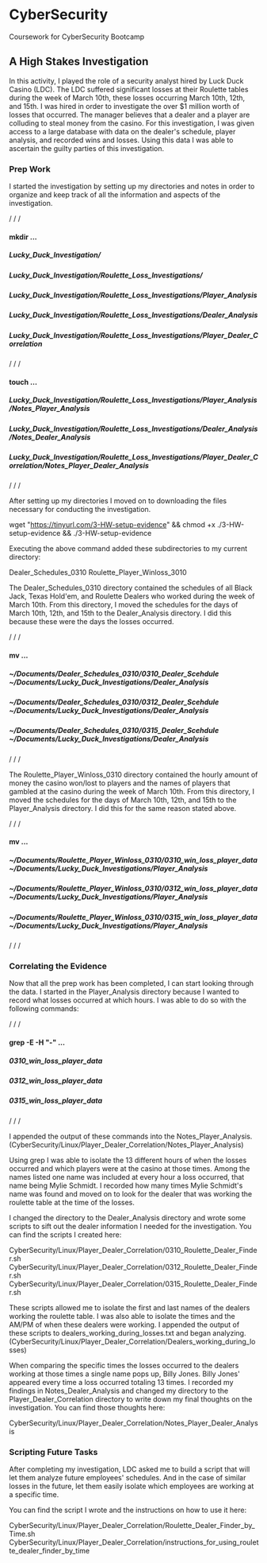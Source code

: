 # CyberSecurity
Coursework for CyberSecurity Bootcamp
## A High Stakes Investigation

In this activity, I played the role of a security analyst hired by Luck Duck Casino (LDC).
The LDC suffered significant losses at their Roulette tables during the week of March 10th, these losses occurring March 10th, 12th, and 15th.
I was hired in order to investigate the over $1 million worth of losses that occurred. 
The manager believes that a dealer and a player are colluding to steal money from the casino.
For this investigation, I was given access to a large database with data on the dealer's schedule, player analysis, and recorded wins and losses.
Using this data I was able to ascertain the guilty parties of this investigation.


### Prep Work

I started the investigation by setting up my directories and notes in order to organize and keep track of all the information and aspects of the investigation.

/
/
/
#### mkdir ...
##### Lucky_Duck_Investigation/
##### Lucky_Duck_Investigation/Roulette_Loss_Investigations/
##### Lucky_Duck_Investigation/Roulette_Loss_Investigations/Player_Analysis
##### Lucky_Duck_Investigation/Roulette_Loss_Investigations/Dealer_Analysis
##### Lucky_Duck_Investigation/Roulette_Loss_Investigations/Player_Dealer_Correlation

/
/
/

#### touch ...
##### Lucky_Duck_Investigation/Roulette_Loss_Investigations/Player_Analysis/Notes_Player_Analysis
##### Lucky_Duck_Investigation/Roulette_Loss_Investigations/Dealer_Analysis/Notes_Dealer_Analysis
##### Lucky_Duck_Investigation/Roulette_Loss_Investigations/Player_Dealer_Correlation/Notes_Player_Dealer_Analysis

/
/
/

After setting up my directories I moved on to downloading the files necessary for conducting the investigation.

wget "https://tinyurl.com/3-HW-setup-evidence" && chmod +x ./3-HW-setup-evidence && ./3-HW-setup-evidence

Executing the above command added these subdirectories to my current directory:

Dealer_Schedules_0310
Roulette_Player_Winloss_3010

The Dealer_Schedules_0310 directory contained the schedules of all Black Jack, Texas Hold'em, and Roulette Dealers who worked during the week of March 10th. From this directory, I moved the schedules for the days of March 10th, 12th, and 15th to the Dealer_Analysis directory. I did this because these were the days the losses occurred.

/
/
/

#### mv ...
##### ~/Documents/Dealer_Schedules_0310/0310_Dealer_Scehdule ~/Documents/Lucky_Duck_Investigations/Dealer_Analysis
##### ~/Documents/Dealer_Schedules_0310/0312_Dealer_Scehdule ~/Documents/Lucky_Duck_Investigations/Dealer_Analysis
##### ~/Documents/Dealer_Schedules_0310/0315_Dealer_Scehdule ~/Documents/Lucky_Duck_Investigations/Dealer_Analysis

/
/
/

The Roulette_Player_Winloss_0310 directory contained the hourly amount of money the casino won/lost to players and the names of players that gambled at the casino during the week of March 10th. From this directory, I moved the schedules for the days of March 10th, 12th, and 15th to the Player_Analysis directory. I did this for the same reason stated above.

/
/
/

#### mv ...
##### ~/Documents/Roulette_Player_Winloss_0310/0310_win_loss_player_data ~/Documents/Lucky_Duck_Investigations/Player_Analysis
##### ~/Documents/Roulette_Player_Winloss_0310/0312_win_loss_player_data ~/Documents/Lucky_Duck_Investigations/Player_Analysis
##### ~/Documents/Roulette_Player_Winloss_0310/0315_win_loss_player_data ~/Documents/Lucky_Duck_Investigations/Player_Analysis

/
/
/

### Correlating the Evidence

Now that all the prep work has been completed, I can start looking through the data.
I started in the Player_Analysis directory because I wanted to record what losses occurred at which hours.
I was able to do so with the following commands:

/
/
/

#### grep -E -H "-" ...
##### 0310_win_loss_player_data
##### 0312_win_loss_player_data
##### 0315_win_loss_player_data

/
/
/

I appended the output of these commands into the Notes_Player_Analysis. 
(CyberSecurity/Linux/Player_Dealer_Correlation/Notes_Player_Analysis)

Using grep I was able to isolate the 13 different hours of when the losses occurred and which players were at the casino at those times. 
Among the names listed one name was included at every hour a loss occurred, that name being Mylie Schmidt.
I recorded how many times Mylie Schmidt's name was found and moved on to look for the dealer that was working the roulette table at the time of the losses.

I changed the directory to the Dealer_Analysis directory and wrote some scripts to sift out the dealer information I needed for the investigation.
You can find the scripts I created here:

CyberSecurity/Linux/Player_Dealer_Correlation/0310_Roulette_Dealer_Finder.sh
CyberSecurity/Linux/Player_Dealer_Correlation/0312_Roulette_Dealer_Finder.sh
CyberSecurity/Linux/Player_Dealer_Correlation/0315_Roulette_Dealer_Finder.sh

These scripts allowed me to isolate the first and last names of the dealers working the roulette table. I was also able to isolate the times and the AM/PM of when these dealers were working. 
I appended the output of these scripts to dealers_working_during_losses.txt and began analyzing.
(CyberSecurity/Linux/Player_Dealer_Correlation/Dealers_working_during_losses)

When comparing the specific times the losses occurred to the dealers working at those times a single name pops up, Billy Jones. 
Billy Jones' appeared every time a loss occurred totaling 13 times.
I recorded my findings in Notes_Dealer_Analysis and changed my directory to the Player_Dealer_Correlation directory to write down my final thoughts on the investigation. 
You can find those thoughts here:

CyberSecurity/Linux/Player_Dealer_Correlation/Notes_Player_Dealer_Analysis

### Scripting Future Tasks

After completing my investigation, LDC asked me to build a script that will let them analyze future employees' schedules. 
And in the case of similar losses in the future, let them easily isolate which employees are working at a specific time.

You can find the script I wrote and the instructions on how to use it here:

CyberSecurity/Linux/Player_Dealer_Correlation/Roulette_Dealer_Finder_by_Time.sh
CyberSecurity/Linux/Player_Dealer_Correlation/instructions_for_using_roulette_dealer_finder_by_time


